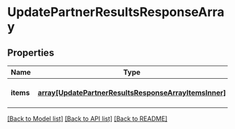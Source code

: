 # UpdatePartnerResultsResponseArray

## Properties
Name | Type | Description | Notes
------------ | ------------- | ------------- | -------------
**items** | [**array[UpdatePartnerResultsResponseArrayItemsInner]**](UpdatePartnerResultsResponseArrayItemsInner.md) |  | [optional] [default to null]

[[Back to Model list]](../README.md#documentation-for-models) [[Back to API list]](../README.md#documentation-for-api-endpoints) [[Back to README]](../README.md)


